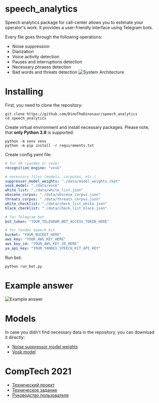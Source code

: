 # speech_analytics
Speech analytics package for call-center allows you to estimate your operator's work. It provides a user-friendly interface using Telegram bots.

Every file goes through the following operations:
* Noise suppression
* Diarization
* Voice activity detection
* Pauses and interruptions detection
* Necessary phrases detection
* Bad words and threats detection
![System Architecture](https://github.com/DinoTheDinosaur/speech_analytics/blob/main/System_architecture-Page-1.png?raw=true)

# Installing
First, you need to clone the repository:
```
git clone https://github.com/DinoTheDinosaur/speech_analytics
cd speech_analytics
```

Create virtual environment and install necessary packages. Please note, that **only Python 3.8** is supported:
```
python -m venv venv
python -m pip install -r requirements.txt
```

Create config.yaml file:
```yaml
# for SR (yandex or vosk)
recognition_engine: "vosk"

# necessary files (models, corpuses, etc.)
suppressor_model_weights: "./data/model_weights.ckpt"
vosk_model: "./data/vosk"
white_list: "./data/white_list.json"
obscene_corpus: "./data/obscene_corpus.json"
threats_corpus: "./data/threats_corpus.json"
white_checklist: "./data/check_list_white.json"
black_checklist: "./data/check_list_black.json"

# for Telegram bot
bot_token: "YOUR_TELEGRAM_BOT_ACCESS_TOKEN_HERE"

# for Yandex Speech kit
bucket: "YOUR_BUCKET_HERE"
aws_key: "YOUR_AWS_KEY_HERE"
aws_key_id: "YOUR_AWS_KEY_ID_HERE"
ya_api_key: "YOUR_YANDEX_SPEECH_KIT_API_KEY"
```

Run bot:
```
python run_bot.py
```

# Example answer
![Example answer](https://github.com/DinoTheDinosaur/speech_analytics/blob/develop/Example%20answer.png)

# Models
In case you didn't find necessary data in the repository, you can download it directly:
* [Noise suppressor model weights](https://drive.google.com/file/d/1Ih8pZ3n4i6VXgwKFYQfMWu3PwCiPtgpG/view)
* [Vosk model](https://alphacephei.com/vosk/models)

# CompTech 2021
* [Технический проект](https://docs.google.com/document/d/1jLiDmdPZaRlNvCNtiNmEHCS2ZOK0XDdi7ywtUssIlNM/edit?usp=sharing)
* [Техническое задание](https://docs.google.com/document/d/1zfrNlRrlqfpwu3aPvmqAVw_UwfJXdKb8wJ2hC7-WKU4/edit?usp=sharing)
* [Руководство пользователя](https://docs.google.com/document/d/1xItH4Xq1IK36KrAj7ykrxKjiqRLaTJUcrGsqtBjqwRk/edit?usp=sharing)